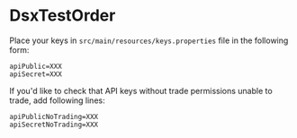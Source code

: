 # DsxTestOrder

Place your keys in `src/main/resources/keys.properties` file in the following form:

```
apiPublic=XXX
apiSecret=XXX
```

If you'd like to check that API keys without trade permissions unable to trade,
add following lines:

```
apiPublicNoTrading=XXX
apiSecretNoTrading=XXX
```
